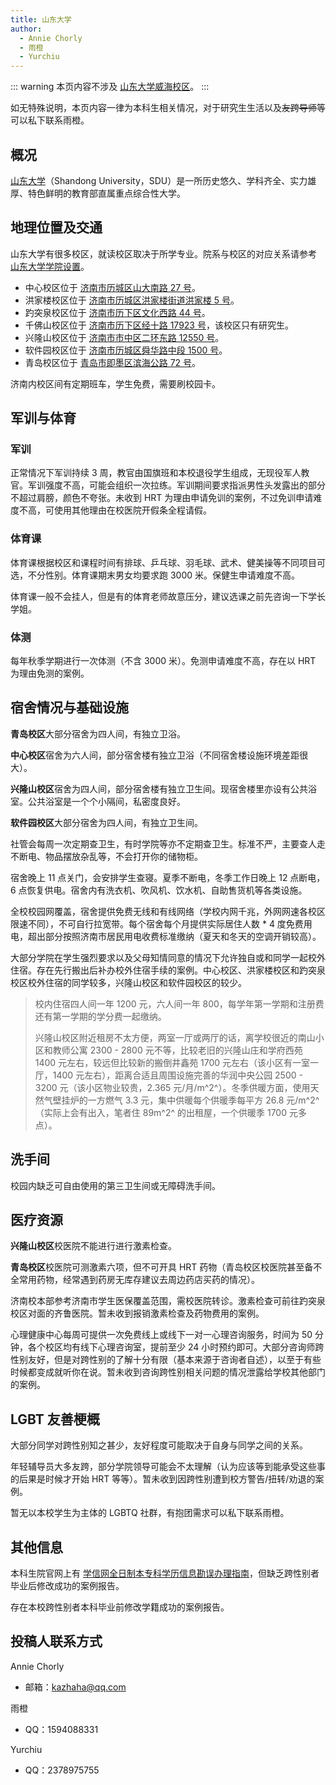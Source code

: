 ```yaml
---
title: 山东大学
author:
  - Annie Chorly
  - 雨橙
  - Yurchiu
---
```


::: warning
本页内容不涉及 [山东大学威海校区](https://www.wh.sdu.edu.cn)。
:::

如无特殊说明，本页内容一律为本科生相关情况，对于研究生生活以及~~友跨导师~~等可以私下联系雨橙。

## 概况

[山东大学](https://www.sdu.edu.cn)（Shandong University，SDU）是一所历史悠久、学科齐全、实力雄厚、特色鲜明的教育部直属重点综合性大学。

## 地理位置及交通

山东大学有很多校区，就读校区取决于所学专业。院系与校区的对应关系请参考 [山东大学学院设置](https://www.sdu.edu.cn/jgsz/xysz.htm)。

- 中心校区位于 [济南市历城区山大南路 27 号](https://amap.com/place/B021306Q3G)。
- 洪家楼校区位于 [济南市历城区洪家楼街道洪家楼 5 号](https://amap.com/place/B021307UOJ)。
- 趵突泉校区位于 [济南市历下区文化西路 44 号](https://amap.com/place/B021303HCJ)。
- 千佛山校区位于 [济南市历下区经十路 17923 号](https://amap.com/place/B0FFL3GVIB)，该校区只有研究生。
- 兴隆山校区位于 [济南市市中区二环东路 12550 号](https://amap.com/place/B02130U9NE)。
- 软件园校区位于 [济南市历城区舜华路中段 1500 号](https://amap.com/place/B021301003)。
- 青岛校区位于 [青岛市即墨区滨海公路 72 号](https://amap.com/place/B0FFGH0GP5)。

济南内校区间有定期班车，学生免费，需要刷校园卡。

## 军训与体育

### 军训

正常情况下军训持续 3 周，教官由国旗班和本校退役学生组成，无现役军人教官。军训强度不高，可能会组织一次拉练。军训期间要求指派男性头发露出的部分不超过肩膀，颜色不夸张。未收到 HRT 为理由申请免训的案例，不过免训申请难度不高，可使用其他理由在校医院开假条全程请假。

### 体育课

体育课根据校区和课程时间有排球、乒乓球、羽毛球、武术、健美操等不同项目可选，不分性别。体育课期末男女均要求跑 3000 米。保健生申请难度不高。

体育课一般不会挂人，但是有的体育老师故意压分，建议选课之前先咨询一下学长学姐。

### 体测

每年秋季学期进行一次体测（不含 3000 米）。免测申请难度不高，存在以 HRT 为理由免测的案例。

## 宿舍情况与基础设施

**青岛校区**大部分宿舍为四人间，有独立卫浴。

**中心校区**宿舍为六人间，部分宿舍楼有独立卫浴（不同宿舍楼设施环境差距很大）。

**兴隆山校区**宿舍为四人间，部分宿舍楼有独立卫生间。现宿舍楼里亦设有公共浴室。公共浴室是一个个小隔间，私密度良好。

**软件园校区**大部分宿舍为四人间，有独立卫生间。

社管会每周一次定期查卫生，有时学院等亦不定期查卫生。标准不严，主要查人走不断电、物品摆放杂乱等，不会打开你的储物柜。

宿舍晚上 11 点关门，会安排学生查寝。夏季不断电，冬季工作日晚上 12 点断电，6 点恢复供电。宿舍内有洗衣机、吹风机、饮水机、自助售货机等各类设施。

全校校园网覆盖，宿舍提供免费无线和有线网络（学校内网千兆，外网网速各校区限速不同），不可自行拉宽带。每个宿舍每个月提供实际居住人数 * 4 度免费用电，超出部分按照济南市居民用电收费标准缴纳（夏天和冬天的空调开销较高）。

大部分学院在学生强烈要求以及父母知情同意的情况下允许独自或和同学一起校外住宿。存在先行搬出后补办校外住宿手续的案例。中心校区、洪家楼校区和趵突泉校区校外住宿的同学较多，兴隆山校区和软件园校区的较少。

> 校内住宿四人间一年 1200 元，六人间一年 800，每学年第一学期和注册费还有第一学期的学分费一起缴纳。
>
> 兴隆山校区附近租房不太方便，两室一厅或两厅的话，离学校很近的南山小区和教师公寓 2300 - 2800 元不等，比较老旧的兴隆山庄和学府西苑 1400 元左右，较远但比较新的搬倒井鑫苑 1700 元左右（该小区有一室一厅，1400 元左右），距离合适且周围设施完善的华润中央公园 2500 - 3200 元（该小区物业较贵，2.365 元/月/m^2^）。冬季供暖方面，使用天然气壁挂炉的一方燃气 3.3 元，集中供暖每个供暖季每平方 26.8 元/m^2^（实际上会有出入，笔者住 89m^2^ 的出租屋，一个供暖季 1700 元多点）。


## 洗手间

校园内缺乏可自由使用的第三卫生间或无障碍洗手间。

## 医疗资源

**兴隆山校区**校医院不能进行进行激素检查。

**青岛校区**校医院可测激素六项，但不可开具 HRT 药物（青岛校区校医院甚至备不全常用药物，经常遇到药房无库存建议去周边药店买药的情况）。

济南校本部参考济南市学生医保覆盖范围，需校医院转诊。激素检查可前往趵突泉校区对面的齐鲁医院。暂未收到报销激素检查及药物费用的案例。

心理健康中心每周可提供一次免费线上或线下一对一心理咨询服务，时间为 50 分钟，各个校区均有线下心理咨询室，提前至少 24 小时预约即可。大部分咨询师跨性别友好，但是对跨性别的了解十分有限（基本来源于咨询者自述），以至于有些时候都变成就听你在说。暂未收到咨询跨性别相关问题的情况泄露给学校其他部门的案例。

## LGBT 友善梗概

大部分同学对跨性别知之甚少，友好程度可能取决于自身与同学之间的关系。

年轻辅导员大多友跨，部分学院领导可能会不太理解（认为应该等到能承受这些事的后果是时候才开始 HRT 等等）。暂未收到因跨性别遭到校方警告/扭转/劝退的案例。

暂无以本校学生为主体的 LGBTQ 社群，有抱团需求可以私下联系雨橙。

## 其他信息

本科生院官网上有 [学信网全日制本专科学历信息勘误办理指南](https://www.bkjx.sdu.edu.cn/info/1309/33072.htm)，但缺乏跨性别者毕业后修改成功的案例报告。

存在本校跨性别者本科毕业前修改学籍成功的案例报告。

## 投稿人联系方式

Annie Chorly
- 邮箱：<kazhaha@qq.com>

雨橙
- QQ：1594088331

Yurchiu
- QQ：2378975755
